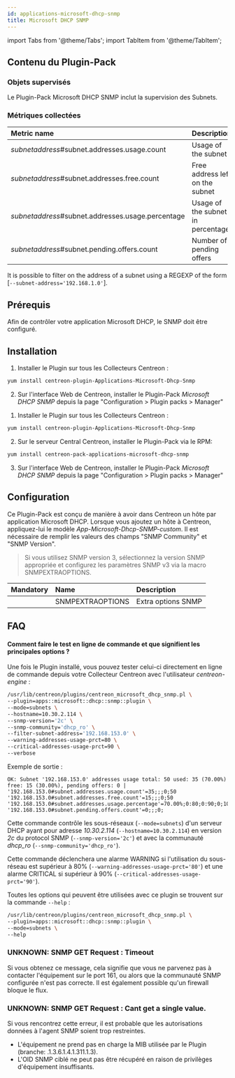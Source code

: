 ```yaml
---
id: applications-microsoft-dhcp-snmp
title: Microsoft DHCP SNMP
---
```

import Tabs from '@theme/Tabs';
import TabItem from '@theme/TabItem';


## Contenu du Plugin-Pack

### Objets supervisés

Le Plugin-Pack Microsoft DHCP SNMP inclut la supervision des Subnets.

### Métriques collectées

<Tabs groupId="operating-systems">
<TabItem value="Subnets" label="Subnets">

| Metric name                                       | Description                       | Unit |
| :------------------------------------------------ | :-------------------------------- | :--- |
| *subnetaddress*#subnet.addresses.usage.count      | Usage of the subnet               |      |
| *subnetaddress*#subnet.addresses.free.count       | Free address left on the subnet   |      |
| *subnetaddress*#subnet.addresses.usage.percentage | Usage of the subnet in percentage | %    |
| *subnetaddress*#subnet.pending.offers.count       | Number of pending offers          |      |

It is possible to filter on the address of a subnet using a REGEXP of the form [```--subnet-address='192.168.1.0'```].

</TabItem>
</Tabs>

## Prérequis

Afin de contrôler votre application Microsoft DHCP, le SNMP doit être configuré.

## Installation

<Tabs groupId="operating-systems">
<TabItem value="online" label="Online License">

1. Installer le Plugin sur tous les Collecteurs Centreon :

```bash
yum install centreon-plugin-Applications-Microsoft-Dhcp-Snmp
```

2. Sur l'interface Web de Centreon, installer le Plugin-Pack *Microsoft DHCP SNMP* depuis la page "Configuration > Plugin packs > Manager"

</TabItem>
<TabItem value="offline" label="Offline License">

1. Installer le Plugin sur tous les Collecteurs Centreon :

```bash
yum install centreon-plugin-Applications-Microsoft-Dhcp-Snmp
```

2. Sur le serveur Central Centreon, installer le Plugin-Pack via le RPM:

```bash
yum install centreon-pack-applications-microsoft-dhcp-snmp
```

3. Sur l'interface Web de Centreon, installer le Plugin-Pack *Microsoft DHCP SNMP* depuis la page "Configuration > Plugin packs > Manager"

</TabItem>
</Tabs>

## Configuration

Ce Plugin-Pack est conçu de manière à avoir dans Centreon un hôte par application Microsoft DHCP.
Lorsque vous ajoutez un hôte à Centreon, appliquez-lui le modèle *App-Microsoft-Dhcp-SNMP-custom*.
Il est nécessaire de remplir les valeurs des champs "SNMP Community" et "SNMP Version".

> Si vous utilisez SNMP version 3, sélectionnez la version SNMP appropriée
et configurez les paramètres SNMP v3 via la macro SNMPEXTRAOPTIONS.

| Mandatory   | Name                    | Description                                                                 |
| :---------- | :---------------------- | :-------------------------------------------------------------------------- |
|             | SNMPEXTRAOPTIONS        | Extra options SNMP                                                          |

## FAQ

#### Comment faire le test en ligne de commande et que signifient les principales options ?

Une fois le Plugin installé, vous pouvez tester celui-ci directement en ligne de commande depuis votre Collecteur Centreon avec l'utilisateur *centreon-engine* :

```bash
/usr/lib/centreon/plugins/centreon_microsoft_dhcp_snmp.pl \
--plugin=apps::microsoft::dhcp::snmp::plugin \
--mode=subnets \
--hostname=10.30.2.114 \
--snmp-version='2c' \
--snmp-community='dhcp_ro' \
--filter-subnet-address='192.168.153.0' \
--warning-addresses-usage-prct=80 \
--critical-addresses-usage-prct=90 \
--verbose
```

Exemple de sortie :

```
OK: Subnet '192.168.153.0' addresses usage total: 50 used: 35 (70.00%) free: 15 (30.00%), pending offers: 0 | '192.168.153.0#subnet.addresses.usage.count'=35;;;0;50 '192.168.153.0#subnet.addresses.free.count'=15;;;0;50 '192.168.153.0#subnet.addresses.usage.percentage'=70.00%;0:80;0:90;0;100 '192.168.153.0#subnet.pending.offers.count'=0;;;0;
```

Cette commande contrôle les sous-réseaux (```--mode=subnets```) d'un serveur DHCP ayant pour adresse *10.30.2.114* (```--hostname=10.30.2.114```)
en version *2c* du protocol SNMP (```--snmp-version='2c'```) et avec la communauté *dhcp_ro* (```--snmp-community='dhcp_ro'```).

Cette commande déclenchera une alarme WARNING si l'utilisation du sous-réseau est supérieur à 80% (```--warning-addresses-usage-prct='80'```)
et une alarme CRITICAL si supérieur à 90% (```--critical-addresses-usage-prct='90'```).

Toutes les options qui peuvent être utilisées avec ce plugin se trouvent sur la commande ```--help``` :

```bash
/usr/lib/centreon/plugins/centreon_microsoft_dhcp_snmp.pl \
--plugin=apps::microsoft::dhcp::snmp::plugin \
--mode=subnets \
--help
```

### UNKNOWN: SNMP GET Request : Timeout

Si vous obtenez ce message, cela signifie que vous ne parvenez pas à contacter l'équipement sur le port 161,
ou alors que la communauté SNMP configurée n'est pas correcte.
Il est également possible qu'un firewall bloque le flux.

### UNKNOWN: SNMP GET Request : Cant get a single value.

Si vous rencontrez cette erreur, il est probable que les autorisations données à l'agent SNMP soient trop restreintes.
* L'équipement ne prend pas en charge la MIB utilisée par le Plugin (branche: .1.3.6.1.4.1.311.1.3).
* L'OID SNMP ciblé ne peut pas être récupéré en raison de privilèges d'équipement insuffisants.
